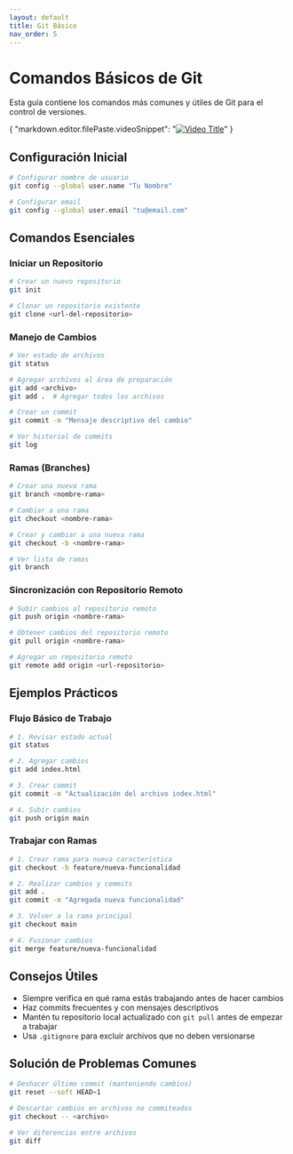 ```yaml
---
layout: default
title: Git Básico
nav_order: 5
---
```


# Comandos Básicos de Git

Esta guía contiene los comandos más comunes y útiles de Git para el control de versiones.

{
  "markdown.editor.filePaste.videoSnippet": "[![Video Title](https://img.youtube.com/vi/${src}/0.jpg)](${src})"
}

## Configuración Inicial

```bash
# Configurar nombre de usuario
git config --global user.name "Tu Nombre"

# Configurar email
git config --global user.email "tu@email.com"
```

## Comandos Esenciales

### Iniciar un Repositorio

```bash
# Crear un nuevo repositorio
git init

# Clonar un repositorio existente
git clone <url-del-repositorio>
```

### Manejo de Cambios

```bash
# Ver estado de archivos
git status

# Agregar archivos al área de preparación
git add <archivo>
git add .  # Agregar todos los archivos

# Crear un commit
git commit -m "Mensaje descriptivo del cambio"

# Ver historial de commits
git log
```

### Ramas (Branches)

```bash
# Crear una nueva rama
git branch <nombre-rama>

# Cambiar a una rama
git checkout <nombre-rama>

# Crear y cambiar a una nueva rama
git checkout -b <nombre-rama>

# Ver lista de ramas
git branch
```

### Sincronización con Repositorio Remoto

```bash
# Subir cambios al repositorio remoto
git push origin <nombre-rama>

# Obtener cambios del repositorio remoto
git pull origin <nombre-rama>

# Agregar un repositorio remoto
git remote add origin <url-repositorio>
```

## Ejemplos Prácticos

### Flujo Básico de Trabajo

```bash
# 1. Revisar estado actual
git status

# 2. Agregar cambios
git add index.html

# 3. Crear commit
git commit -m "Actualización del archivo index.html"

# 4. Subir cambios
git push origin main
```

### Trabajar con Ramas

```bash
# 1. Crear rama para nueva característica
git checkout -b feature/nueva-funcionalidad

# 2. Realizar cambios y commits
git add .
git commit -m "Agregada nueva funcionalidad"

# 3. Volver a la rama principal
git checkout main

# 4. Fusionar cambios
git merge feature/nueva-funcionalidad
```

## Consejos Útiles

- Siempre verifica en qué rama estás trabajando antes de hacer cambios
- Haz commits frecuentes y con mensajes descriptivos
- Mantén tu repositorio local actualizado con `git pull` antes de empezar a trabajar
- Usa `.gitignore` para excluir archivos que no deben versionarse

## Solución de Problemas Comunes

```bash
# Deshacer último commit (manteniendo cambios)
git reset --soft HEAD~1

# Descartar cambios en archivos no commiteados
git checkout -- <archivo>

# Ver diferencias entre archivos
git diff
```